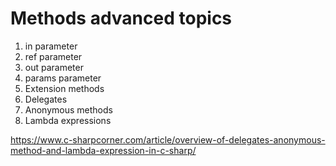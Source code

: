 # Methods advanced topics
1. in parameter
2. ref parameter
3. out parameter
4. params parameter
5. Extension methods
6. Delegates
7. Anonymous methods
8. Lambda expressions 

https://www.c-sharpcorner.com/article/overview-of-delegates-anonymous-method-and-lambda-expression-in-c-sharp/
